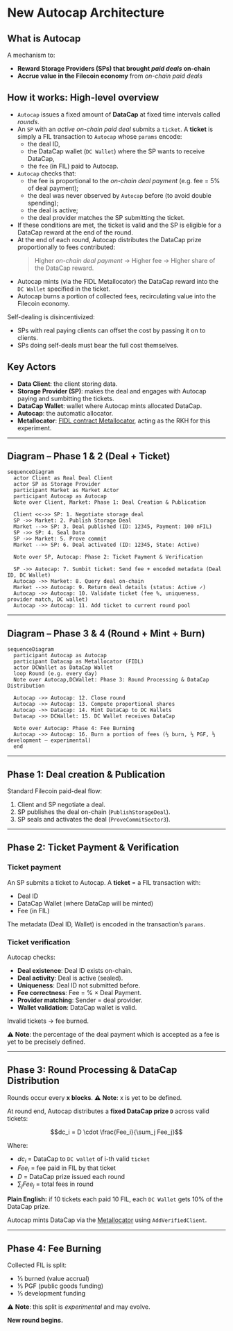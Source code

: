 # New Autocap Architecture

## What is Autocap

A mechanism to:

* **Reward Storage Providers (SPs) that brought *paid deals* on-chain**
* **Accrue value in the Filecoin economy** from *on-chain paid deals*

## How it works: High-level overview
* `Autocap` issues a fixed amount of **DataCap** at fixed time intervals called *rounds*.
* An `SP` with an *active on-chain paid deal* submits a `ticket`.
  A **ticket** is simply a FIL transaction to `Autocap` whose `params` encode:
  * the deal ID,
  * the DataCap wallet (`DC Wallet`) where the SP wants to receive DataCap,
  * the `fee` (in FIL) paid to Autocap.
* `Autocap` checks that:
  * the fee is proportional to the *on-chain deal payment* (e.g. fee = 5% of deal payment);
  * the deal was never observed by `Autocap` before (to avoid double spending);
  * the deal is active;
  * the deal provider matches the SP submitting the ticket.
* If these conditions are met, the ticket is valid and the SP is eligible for a DataCap reward at the end of the round.
* At the end of each round, Autocap distributes the DataCap prize proportionally to fees contributed:
  > Higher *on-chain deal payment* → Higher fee → Higher share of the DataCap reward.
* Autocap mints (via the FIDL Metallocator) the DataCap reward into the `DC Wallet` specified in the ticket.
* Autocap burns a portion of collected fees, recirculating value into the Filecoin economy.

Self-dealing is disincentivized:
* SPs with real paying clients can offset the cost by passing it on to clients.
* SPs doing self-deals must bear the full cost themselves.
## Key Actors

* **Data Client**: the client storing data.
* **Storage Provider (SP)**: makes the deal and engages with Autocap paying and sumbitting the tickets.
* **DataCap Wallet**: wallet where Autocap mints allocated DataCap.
* **Autocap**: the automatic allocator.
* **Metallocator**: [FIDL contract Metallocator](https://github.com/fidlabs/contract-metaallocator), acting as the RKH for this experiment.

---

## Diagram – Phase 1 & 2 (Deal + Ticket)

```mermaid
sequenceDiagram
  actor Client as Real Deal Client
  actor SP as Storage Provider
  participant Market as Market Actor
  participant Autocap as Autocap
  Note over Client, Market: Phase 1: Deal Creation & Publication

  Client <<->> SP: 1. Negotiate storage deal
  SP ->> Market: 2. Publish Storage Deal
  Market -->> SP: 3. Deal published (ID: 12345, Payment: 100 nFIL)
  SP ->> SP: 4. Seal Data
  SP ->> Market: 5. Prove commit
  Market -->> SP: 6. Deal activated (ID: 12345, State: Active)

  Note over SP, Autocap: Phase 2: Ticket Payment & Verification

  SP ->> Autocap: 7. Sumbit ticket: Send fee + encoded metadata (Deal ID, DC Wallet)
  Autocap ->> Market: 8. Query deal on-chain
  Market -->> Autocap: 9. Return deal details (status: Active ✓)
  Autocap ->> Autocap: 10. Validate ticket (fee %, uniqueness, provider match, DC wallet)
  Autocap ->> Autocap: 11. Add ticket to current round pool
```

---

## Diagram – Phase 3 & 4 (Round + Mint + Burn)

```mermaid
sequenceDiagram
  participant Autocap as Autocap
  participant Datacap as Metallocator (FIDL)
  actor DCWallet as DataCap Wallet
  loop Round (e.g. every day)
  Note over Autocap,DCWallet: Phase 3: Round Processing & DataCap Distribution

  Autocap ->> Autocap: 12. Close round
  Autocap ->> Autocap: 13. Compute proportional shares
  Autocap ->> Datacap: 14. Mint DataCap to DC Wallets
  Datacap ->> DCWallet: 15. DC Wallet receives DataCap

  Note over Autocap: Phase 4: Fee Burning
  Autocap ->> Autocap: 16. Burn a portion of fees (⅓ burn, ⅓ PGF, ⅓ development – experimental)
  end
```

---

## Phase 1: Deal creation & Publication

Standard Filecoin paid-deal flow:

1. Client and SP negotiate a deal.
2. SP publishes the deal on-chain (`PublishStorageDeal`).
3. SP seals and activates the deal (`ProveCommitSector3`).

---

## Phase 2: Ticket Payment & Verification

### Ticket payment

An SP submits a ticket to Autocap.
A **ticket** = a FIL transaction with:

* Deal ID
* DataCap Wallet (where DataCap will be minted)
* Fee (in FIL)

The metadata (Deal ID, Wallet) is encoded in the transaction’s `params`.

### Ticket verification

Autocap checks:

* **Deal existence**: Deal ID exists on-chain.
* **Deal activity**: Deal is active (sealed).
* **Uniqueness**: Deal ID not submitted before.
* **Fee correctness**: Fee = % × Deal Payment.
* **Provider matching**: Sender = deal provider.
* **Wallet validation**: DataCap wallet is valid.

Invalid tickets → fee burned.

⚠️ **Note**: the percentage of the deal payment which is accepted as a fee is yet to be precisely defined.

---

## Phase 3: Round Processing & DataCap Distribution

Rounds occur every **x blocks**.
⚠️ **Note**: x is yet to be defined.

At round end, Autocap distributes a **fixed DataCap prize `D`** across valid tickets:

$$dc_i = D \cdot \frac{Fee_i}{\sum_j Fee_j}$$

Where:

* $dc_i$ = DataCap to `DC wallet` of i-th valid `ticket`
* $Fee_i$ = fee paid in FIL by that ticket
* $D$ = DataCap prize issued each round
* $\sum_j Fee_j$ = total fees in round

**Plain English:** if 10 tickets each paid 10 FIL, each `DC Wallet` gets 10% of the DataCap prize.

Autocap mints DataCap via the [Metallocator](https://github.com/fidlabs/contract-metaallocator) using `AddVerifiedClient`.

---

## Phase 4: Fee Burning

Collected FIL is split:

* ⅓ burned (value accrual)
* ⅓ PGF (public goods funding)
* ⅓ development funding

⚠️ **Note**: this split is *experimental* and may evolve.

**New round begins.**

